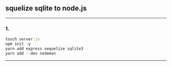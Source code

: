 ## squelize sqlite to node.js

---

### 1.

```javascript
touch server.js
npm init -y
yarn add express sequelize sqlite3
yarn add --dev nodemon
```

---
